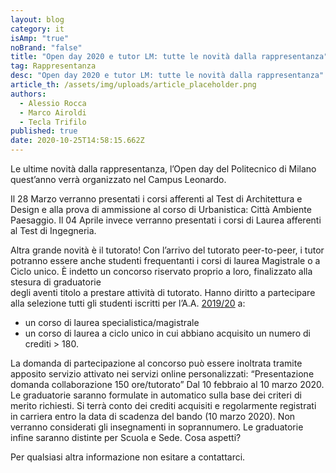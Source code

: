 ```yaml
---
layout: blog
category: it
isAmp: "true"
noBrand: "false"
title: "Open day 2020 e tutor LM: tutte le novità dalla rappresentanza"
tag: Rappresentanza
desc: "Open day 2020 e tutor LM: tutte le novità dalla rappresentanza"
article_th: /assets/img/uploads/article_placeholder.png
authors:
  - Alessio Rocca
  - Marco Airoldi
  - Tecla Trifilo
published: true
date: 2020-10-25T14:58:15.662Z
---
```

Le ultime novità dalla rappresentanza, l’Open day del Politecnico di Milano quest’anno verrà organizzato nel Campus Leonardo.

Il 28 Marzo verranno presentati i corsi afferenti al Test di Architettura e Design e alla prova di ammissione al corso di Urbanistica: Città Ambiente Paesaggio. Il 04 Aprile invece verranno presentati i corsi di Laurea afferenti al Test di Ingegneria.

Altra grande novità è il tutorato! Con l’arrivo del tutorato peer-to-peer, i tutor potranno essere anche studenti frequentanti i corsi di laurea Magistrale o a Ciclo unico. 
È indetto un concorso riservato proprio a loro, finalizzato alla stesura di graduatorie\
degli aventi titolo a prestare attività di tutorato. Hanno diritto a partecipare alla selezione tutti gli studenti iscritti per l’A.A. [2019/20](tel:201920) a:

* un corso di laurea specialistica/magistrale
* un corso di laurea a ciclo unico in cui abbiano acquisito un numero di crediti > 180.

La domanda di partecipazione al concorso può essere inoltrata tramite apposito servizio attivato nei servizi online personalizzati: “Presentazione domanda collaborazione 150 ore/tutorato”
Dal 10 febbraio al 10 marzo 2020. Le graduatorie saranno formulate in automatico sulla base dei criteri di merito richiesti. Si terrà conto dei crediti acquisiti e regolarmente registrati in carriera entro la data di scadenza del bando (10 marzo 2020). Non verranno considerati gli insegnamenti in soprannumero. Le graduatorie infine saranno distinte per Scuola e Sede. Cosa aspetti?

Per qualsiasi altra informazione non esitare a contattarci.